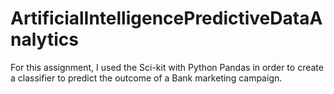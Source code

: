 # ArtificialIntelligencePredictiveDataAnalytics
For this assignment, I used the Sci-kit with Python Pandas in order to create a classifier to predict the outcome of a Bank marketing campaign.
